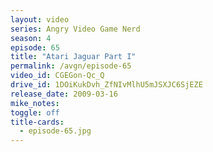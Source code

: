 ```yaml
---
layout: video
series: Angry Video Game Nerd
season: 4
episode: 65
title: "Atari Jaguar Part I"
permalink: /avgn/episode-65
video_id: CGEGon-Qc_Q
drive_id: 1DOiKukDvh_ZfNIvMlhU5mJSXJC6SjEZE
release_date: 2009-03-16
mike_notes:
toggle: off
title-cards:
  - episode-65.jpg
---
```

